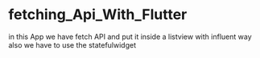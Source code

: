 # fetching_Api_With_Flutter
in this App we have fetch API and put it inside a listview with influent way also we have to use the statefulwidget 
